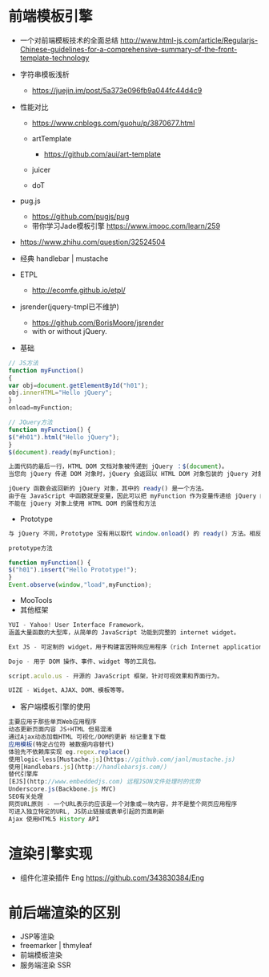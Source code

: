 # 前端模板引擎

- 一个对前端模板技术的全面总结 http://www.html-js.com/article/Regularjs-Chinese-guidelines-for-a-comprehensive-summary-of-the-front-template-technology
- 字符串模板浅析

  - <https://juejin.im/post/5a373e096fb9a044fc44d4c9>

- 性能对比

  - <https://www.cnblogs.com/guohu/p/3870677.html>
  - artTemplate

    - <https://github.com/aui/art-template>

  - juicer

  - doT

- pug.js

  - <https://github.com/pugjs/pug>
  - 带你学习Jade模板引擎 <https://www.imooc.com/learn/259>

- <https://www.zhihu.com/question/32524504>

- 经典 handlebar | mustache

- ETPL

  - <http://ecomfe.github.io/etpl/>

- jsrender(jquery-tmpl已不维护)

  - <https://github.com/BorisMoore/jsrender>
  - with or without jQuery.

- 基础

```javascript
// JS方法
function myFunction()
{
var obj=document.getElementById("h01");
obj.innerHTML="Hello jQuery";
}
onload=myFunction;

// JQuery方法
function myFunction() {
$("#h01").html("Hello jQuery");
}
$(document).ready(myFunction);

上面代码的最后一行，HTML DOM 文档对象被传递到 jQuery ：$(document)。
当您向 jQuery 传递 DOM 对象时，jQuery 会返回以 HTML DOM 对象包装的 jQuery 对象。

jQuery 函数会返回新的 jQuery 对象，其中的 ready() 是一个方法。
由于在 JavaScript 中函数就是变量，因此可以把 myFunction 作为变量传递给 jQuery 的 ready 方法。
不能在 jQuery 对象上使用 HTML DOM 的属性和方法
```

- Prototype

```javascript
与 jQuery 不同，Prototype 没有用以取代 window.onload() 的 ready() 方法。相反，Prototype 会向浏览器及 HTML DOM 添加扩展。

prototype方法

function myFunction() {
$("h01").insert("Hello Prototype!");
}
Event.observe(window,"load",myFunction);
```

- MooTools
- 其他框架

```javascript
YUI - Yahoo! User Interface Framework，
涵盖大量函数的大型库，从简单的 JavaScript 功能到完整的 internet widget。

Ext JS - 可定制的 widget，用于构建富因特网应用程序（rich Internet applications）

Dojo - 用于 DOM 操作、事件、widget 等的工具包。

script.aculo.us - 开源的 JavaScript 框架，针对可视效果和界面行为。

UIZE - Widget、AJAX、DOM、模板等等。
```

- 客户端模板引擎的使用

```javascript
主要应用于那些单页Web应用程序
动态更新页面内容 JS+HTML 但易混淆
通过Ajax动态加载HTML 可视化/DOM的更新 标记重复下载
应用模板(特定占位符 被数据内容替代)
体验先不依赖库实现 eg.regex.replace()
使用logic-less[Mustache.js](https://github.com/janl/mustache.js)
使用[Handlebars.js](http://handlebarsjs.com/)
替代引擎库
[EJS](http://www.embeddedjs.com) 远程JSON文件处理时的优势
Underscore.js(Backbone.js MVC)
SEO有关处理
网页URL原则 - 一个URL表示的应该是一个对象或一块内容，并不是整个网页应用程序
可进入独立特定的URL, JS防止链接或表单引起的页面刷新
Ajax 使用HTML5 History API
```

# 渲染引擎实现

- 组件化渲染插件 Eng <https://github.com/343830384/Eng>

# 前后端渲染的区别

- JSP等渲染
- freemarker | thmyleaf
- 前端模板渲染
- 服务端渲染 SSR
